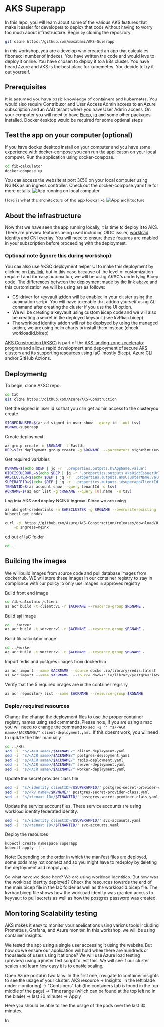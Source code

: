 # AKS Superapp
In this repo, you will learn about some of the various AKS features that make it easier for developers to deploy that code without having to worry too much about infrastructure. Begin by cloning the repository.
```bash
git clone https://github.com/mosabami/AKS-Superapp
```
In this workshop, you are a develop who created an app that calculates fibonacci number of indexes. You have written the code and would love to deploy it online. You have chosen to deploy it to a k8s cluster. You have heard Azure and AKS is the best place for kubernetes. You decide to try it out yourself.

## Prerequisites
It is assumed you have basic knowledge of containers and kubernetes. You would also require Contributor and User Access Admin access to an Azure subscription and an AAD tenant where you have User Admin access. On your computer you will need to have [Bicep](https://learn.microsoft.com/en-us/azure/azure-resource-manager/bicep/install), [jq](https://stedolan.github.io/jq/download/) and some other packages installed. Docker desktop would be required for some optional steps.

## Test the app on your computer (optional)
If you have docker desktop install on your computer and you have some experience with docker-compose you can run the application on your local computer. 
Run the application using docker-compose.
```bash
cd fib-calculator
docker-compose up
```
You can access the website at port 3050 on your local computer using NGINX as an ingress controller. Check out the docker-compose.yaml file for more details.
![App running on local computer](./media/running-local.png)

Here is what the architecture of the app looks like
![App architecture](./media/service-architecture.png)

## About the infrastructure
Now that we have seen the app running locally, it is time to deploy it to AKS. There are preview features being used including OIDC issuer, [workload identity](https://learn.microsoft.com/en-us/azure/aks/workload-identity-deploy-cluster#register-the-enableworkloadidentitypreview-feature-flag) and CNI overlay. You will need to ensure these features are enabled in your subscription before proceeding with the deployment.

### Optional note (ignore this during workshop):
You can also use AKSC deployment helper UI to make this deployment by clicking on [this link](https://azure.github.io/AKS-Construction/?net.networkPluginMode=true&net.vnetAksSubnetAddressPrefix=10.240.0.0%2F24&net.podCidr=10.244.0.0%2F16&addons.ingress=nginx&deploy.deployItemKey=deployArmCli&addons.workloadIdentity=true), but in this case because of the level of customization required and for easy automation, we will be using AKSC's underlying Bicep code. The differences between the deployment made by the link above and this customization we will be using are as follows:
* CSI driver for keyvault addon will be enabled in your cluster using the automation script. You will have to enable that addon yourself using CLI command after creating the cluster if you use the UI option. 
* We wil be creating a keyvault using custom bicep code and we will also be creating a secret in the deployed keyvault (see kvRbac.bicep)
* The workload identity addon will not be deployed by using the managed addon, we are using helm charts to install them instead (check workloadId.bicep)

[AKS Construction (AKSC)](https://github.com/Azure/Aks-Construction#getting-started) is part of the [AKS landing zone accelerator](https://aka.ms/akslza/referenceimplementation) program and allows rapid development and deployment of secure AKS clusters and its supporting resources using IaC (mostly Bicep), Azure CLI and/or GitHub Actions.

## Deploymentg
To begin, clone AKSC repo.

```bash
cd IaC
git clone https://github.com/Azure/AKS-Construction
```

Get the signed in user id so that you can get admin access to the clusteryou create
```bash
SIGNEDINUSER=$(az ad signed-in-user show --query id --out tsv)
RGNAME=superapp
```

Create deployment
```bash
az group create -n $RGNAME -l EastUs
DEP=$(az deployment group create -g $RGNAME  --parameters signedinuser=$SIGNEDINUSER  -f main.bicep -o json)
```

Get required variables
```bash
KVNAME=$(echo $DEP | jq -r '.properties.outputs.kvAppName.value')
OIDCISSUERURL=$(echo $DEP | jq -r '.properties.outputs.aksOidcIssuerUrl.value')
AKSCLUSTER=$(echo $DEP | jq -r '.properties.outputs.aksClusterName.value')
SUPERAPPID=$(echo $DEP | jq -r '.properties.outputs.idsuperappClientId.value')
TENANTID=$(az account show --query tenantId -o tsv)
ACRNAME=$(az acr list -g $RGNAME --query [0].name  -o tsv)
```

Log into AKS and deploy NGINX ingress. Since we are using 
```bash
az aks get-credentials -n $AKSCLUSTER -g $RGNAME --overwrite-existing
kubectl get nodes

curl -sL https://github.com/Azure/AKS-Construction/releases/download/0.9.6/postdeploy.sh  | bash -s -- -r https://github.com/Azure/AKS-Construction/releases/download/0.9.6 \
	-p ingress=nginx
```

cd out of IaC folder
```bash
cd ..
```

## Building the images
We will build images from source code and pull database images from dockerhub. WE will store these images in our container registry to stay in compliance with our policy to only use images in approved registry

Build front end image
```bash
cd fib-calculator/client
az acr build -t client:v1 -r $ACRNAME --resource-group $RGNAME .
```

Build api image
```bash
cd ../server
az acr build -t server:v1 -r $ACRNAME --resource-group $RGNAME .
```

Build fib calculator image
```bash
cd ../worker
az acr build -t worker:v1 -r $ACRNAME --resource-group $RGNAME .
```
Import redis and postgres images from dockerhub
```bash
az acr import --name $ACRNAME --source docker.io/library/redis:latest --resource-group $RGNAME
az acr import --name $ACRNAME  --source docker.io/library/postgres:latest --resource-group $RGNAME
```

Verify that the 5 required images are in the container registry
```bash
az acr repository list --name $ACRNAME --resource-group $RGNAME
```

### Deploy required resources

Change the change the deployment files to use the proper container registry names using sed commands. Please note, if you are using a mac you will need to change the command to `sed -i '' "s/<ACR name>/$ACRNAME/" client-deployment.yaml`. If this doesnt work, you willneed to update the files manually.
```bash
cd ../k8s
sed -i  "s/<ACR name>/$ACRNAME/" client-deployment.yaml
sed -i  "s/<ACR name>/$ACRNAME/" postgres-deployment.yaml
sed -i  "s/<ACR name>/$ACRNAME/" redis-deployment.yaml
sed -i  "s/<ACR name>/$ACRNAME/" server-deployment.yaml
sed -i  "s/<ACR name>/$ACRNAME/" worker-deployment.yaml
```
Update the secret provider class file
```bash
sed -i  "s/<identity clientID>/$SUPERAPPID/" postgres-secret-provider-class.yaml
sed -i  "s/<kv name>/$KVNAME/" postgres-secret-provider-class.yaml
sed -i  "s/<tenant ID>/$TENANTID/" postgres-secret-provider-class.yaml
```

Update the service account files. These service accounts are using workload identity federated identity.
```bash
sed -i  "s/<identity clientID>/$SUPERAPPID/" svc-accounts.yaml
sed -i  "s/<tenant ID>/$TENANTID/" svc-accounts.yaml
```

Deploy the resources
```bash
kubectl create namespace superapp 
kubectl apply -f .
```
Note: Depending on the order in which the manifest files are deployed, some pods may not connect and so you might have to redeploy by deleting the deployment and reapplying.

So what have we done here? We are using workload identities. But how was the workload identity deployed? Check the resources towards the end of the main.bicep file in the IaC folder as well as the workloadid.bicep file. The kvrbac.bicep file shows how the workload identity was granted access to keyvault to pull secrets as well as how the postgres password was created.

## Monitoring Scalability testing
AKS makes it easy to monitor your applications using varions tools including Prometeus, Grafana, and Azure monitor. In this workshop, we will be using container insights. 

We tested the app using a single user accessing it using the website. But how do we ensure our application will hold when there are hundreds or thousands of users using it at once? We will use Azure load testing (preview) using a jmeter test script to test this. We will see if our cluster scales and learn how easy it is to enable scaling. 

Open Azure portal in two tabs. In the first one, navigate to container insights to see the usage of your cluster. 
AKS resource -> Insights (in the left blade under monitoring) -> "Containers" tab (the containers tab is found in the top middle of the page) -> Time range (which can be found at the top left no in the blade) -> last 30 minutes -> Apply

Here you should be able to see the usage of the pods over the last 30 minutes.

In 
